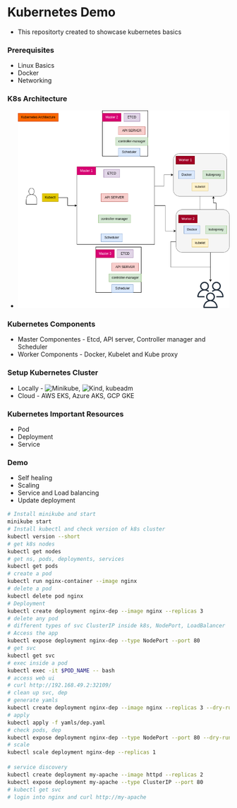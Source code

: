 # Kubernetes Demo

- This repositorty created to showcase kubernetes basics

### Prerequisites

- Linux Basics
- Docker
- Networking

### K8s Architecture

- ![Kubernetes Architecture](https://github.com/akilans/k8s-demo/blob/main/k8s-arch.png?raw=true)

### Kubernetes Components

- Master Componentes - Etcd, API server, Controller manager and Scheduler
- Worker Components - Docker, Kubelet and Kube proxy

### Setup Kubernetes Cluster

- Locally - ![Minikube](https://minikube.sigs.k8s.io/docs/), ![Kind](https://kind.sigs.k8s.io/), kubeadm
- Cloud - AWS EKS, Azure AKS, GCP GKE

### Kubernetes Important Resources

- Pod
- Deployment
- Service

### Demo

- Self healing
- Scaling
- Service and Load balancing
- Update deployment

```bash
# Install minikube and start
minikube start
# Install kubectl and check version of k8s cluster
kubectl version --short
# get k8s nodes
kubectl get nodes
# get ns, pods, deployments, services
kubectl get pods
# create a pod
kubectl run nginx-container --image nginx
# delete a pod
kubectl delete pod nginx
# Deployment
kubectl create deployment nginx-dep --image nginx --replicas 3
# delete any pod
# different types of svc ClusterIP inside k8s, NodePort, LoadBalancer
# Access the app
kubectl expose deployment nginx-dep --type NodePort --port 80
# get svc
kubectl get svc
# exec inside a pod
kubectl exec -it $POD_NAME -- bash
# access web ui
# curl http://192.168.49.2:32109/
# clean up svc, dep
# generate yamls
kubectl create deployment nginx-dep --image nginx --replicas 3 --dry-run=client -o yaml > yamls/dep.yaml
# apply
kubectl apply -f yamls/dep.yaml
# check pods, dep
kubectl expose deployment nginx-dep --type NodePort --port 80 --dry-run=client -o yaml > yamls/svc.yaml
# scale
kubectl scale deployment nginx-dep --replicas 1

# service discovery
kubectl create deployment my-apache --image httpd --replicas 2
kubectl expose deployment my-apache --type ClusterIP --port 80
# kubectl get svc
# login into nginx and curl http://my-apache
```

